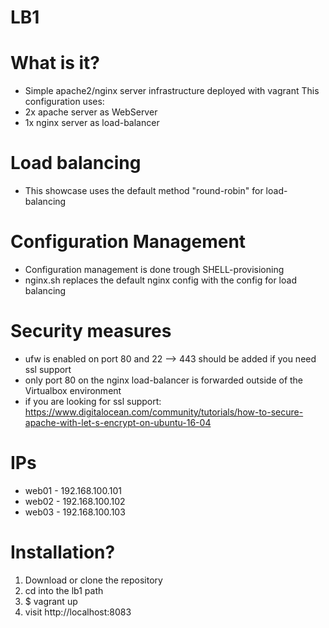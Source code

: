 # LB1
# What is it?
* Simple apache2/nginx server infrastructure deployed with vagrant
This configuration uses:
* 2x apache server as WebServer
* 1x nginx server as load-balancer
# Load balancing
* This showcase uses the default method "round-robin" for load-balancing
# Configuration Management
* Configuration management is done trough SHELL-provisioning
* nginx.sh replaces the default nginx config with the config for load balancing
# Security measures
* ufw is enabled on port 80 and 22 --> 443 should be added if you need ssl support
* only port 80 on the nginx load-balancer is forwarded outside of the Virtualbox environment
* if you are looking for ssl support: https://www.digitalocean.com/community/tutorials/how-to-secure-apache-with-let-s-encrypt-on-ubuntu-16-04
# IPs
* web01 - 192.168.100.101 
* web02 - 192.168.100.102
* web03 - 192.168.100.103
# Installation?
1. Download or clone the repository
1. cd into the lb1 path
2. $ vagrant up
1. visit http://localhost:8083
